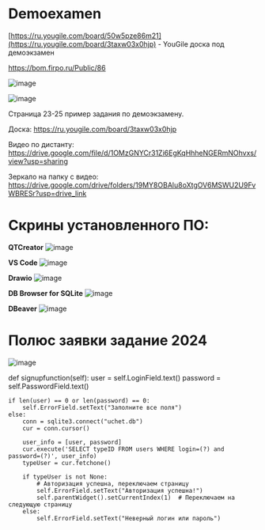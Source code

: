 # Demoexamen

[https://ru.yougile.com/board/50w5pze86m21](https://ru.yougile.com/board/3taxw03x0hjp) - YouGile доска под демоэкзамен

https://bom.firpo.ru/Public/86

![image](https://github.com/user-attachments/assets/55c003bb-a684-4dce-8bf9-da0e11a69330)

![image](https://github.com/user-attachments/assets/dce48e67-2abf-4caa-9017-68d606c280e9)

Страница 23-25 пример задания по демоэкзамену. 

Доска: https://ru.yougile.com/board/3taxw03x0hjp

Видео по дистанту: https://drive.google.com/file/d/1OMzGNYCr31Zi6EgKqHhheNGERmNOhvxs/view?usp=sharing

Зеркало на папку с видео: https://drive.google.com/drive/folders/19MY8OBAlu8oXtgOV6MSWU2U9FvWBRESr?usp=drive_link

# Скрины установленного ПО:

**QTCreator**
![image](https://github.com/user-attachments/assets/436b2ca4-2ca5-4865-ae85-01f04041ba9d)

**VS Code**
![image](https://github.com/user-attachments/assets/d6df9a55-f020-4254-a943-b904f254f165)

**Drawio**
![image](https://github.com/user-attachments/assets/c50e9ec6-d01d-4668-8a8d-75757157b131)

**DB Browser for SQLite**
![image](https://github.com/user-attachments/assets/f4818c61-9e58-4258-bf4b-599ddbb074df)

**DBeaver**
![image](https://github.com/user-attachments/assets/2042b13a-e9cf-4f85-a6ed-7102de6e3323)

# Полюс заявки задание 2024
![image](https://github.com/user-attachments/assets/c521e407-ee3a-4202-a6a3-6c04063a7d5d)



def signupfunction(self):
    user = self.LoginField.text()
    password = self.PasswordField.text()

    if len(user) == 0 or len(password) == 0:
        self.ErrorField.setText("Заполните все поля")
    else:
        conn = sqlite3.connect("uchet.db")
        cur = conn.cursor()

        user_info = [user, password]
        cur.execute('SELECT typeID FROM users WHERE login=(?) and password=(?)', user_info)
        typeUser = cur.fetchone()

        if typeUser is not None:
            # Авторизация успешна, переключаем страницу
            self.ErrorField.setText("Авторизация успешна!")
            self.parentWidget().setCurrentIndex(1)  # Переключаем на следующую страницу
        else:
            self.ErrorField.setText("Неверный логин или пароль")
